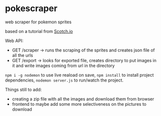 # pokescraper
web scraper for pokemon sprites

based on a tutorial from [Scotch.io](https://scotch.io/tutorials/scraping-the-web-with-node-js) 

Web API:
 * GET /scraper -> runs the scraping of the sprites and creates json file of all the urls
 * GET /export -> looks for exported file, creates directory to put images in it and write images coming from url in the directory

`npm i -g nodemon` to use live reaload on save, 
`npm install` to install project dependencies, 
`nodemon server.js` to run/watch the project.

Things still to add:
- creating a zip file with all the images and download them from browser
- frontend to maybe add some more selectiveness on the pictures to download
